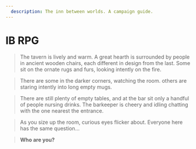 ```yaml
---
  description: The inn between worlds. A campaign guide.
---
```


# IB RPG

> The tavern is lively and warm. A great hearth is surrounded by people in ancient wooden chairs, each different in design from the last. Some sit on the ornate rugs and furs, looking intently on the fire.

> There are some in the darker corners, watching the room. others are staring intently into long empty mugs.

> There are still plenty of empty tables, and at the bar sit only a handful of people nursing drinks. The barkeeper is cheery and idling chatting with the one nearest the entrance.

> As you size up the room, curious eyes flicker about. Everyone here has the same question...

> **Who are you?**
